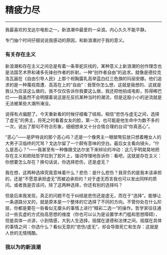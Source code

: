 # 精疲力尽

---

我最喜欢的戈达尔电影之一。新浪潮中最爱的一朵浪。内心久久不能平静。

专门抽个时间仔细说说我感动的原因，和新浪潮对于我的意义。

### 有关存在主义

新浪潮和存在主义之间总是有着一条草蛇灰线的，某种意义上新浪潮的创作理念也是法国艺术界和诸多先锋创作者的折射。一种“创作者自由”的追求。就像是德拉克洛瓦画在《自由引导人民》上那个袒胸露乳高举蓝白红三色旗的玛丽安娜。他们追求的是一种蔑视周遭、高高在上的“自由”：我管你怎么想，这就是我想的、这就是我认为应该这么做的，我不仅仅告诉你我要这么做，我还把他拍成电影，剪得稀巴烂——我虽然不会明摆着说这是在反抗某种当时的潮流，但是这股小小的逆流就是无法被某些大潮所淹没。

说得有点偏题了。今天重新看的时候仔细看了结局。相信“悲伤与虚无之间，选择了虚无”的男主，将死之时看着女友的脸，第一次，也可能是他生命中为数不多的一次，说出了那句不符合形象，细细想来又十分合情合理的台词“你真恶心”。

“恶心”——是萨特说的那个恶心吗？还是一个像男主一眼桀骜狂放只想着睡女人的大男子汉临终的咒骂？戈达尔留了一个颇有意味的空白。最后女主看向镜头，“什么是恶心？”——我甚至有一种像跟戈达尔坐下来辩论的冲动：这几乎明晃晃地把存在主义和欧陆哲学拉到了胶片上，强词夺理地告诉你：看吧，这就是存在主义：你想要怎么存在？换句话说，你选择悲伤，还是虚无？

我在想，这两种选择究竟意味着什么？悲伤：是什么悲伤？我背负的是我本该承担的，还是“不愿意承担虚无”而被迫承担的？对于虚无而言我也可以发出同样的质问。或者我是否该问，除了这两种选择，你还有别的选择吗？

但是后来我发现，真正的问题不在于纠结是悲伤还是虚无，而在于“选择”。能够让一条道路分叉的，就是原本是一个整体的它选择了不同的方向。不管你处在什么阶层，你都是要在一些看似无厘头的事情上进行“精彩二选一”的操作。哲学家往往通过一些玄虚的方式抬高思想的维度（你也可以认为是设置学术门槛和思想障碍），但是具体一点讲，小到情感，大到人生选择，摇摆在道德和法律之间，摇摆在具体的事情之间：你选什么？看似无意的“悲伤/虚无”，却会导致死亡和生存：这就是人世的无情残酷。


### 我以为的新浪潮